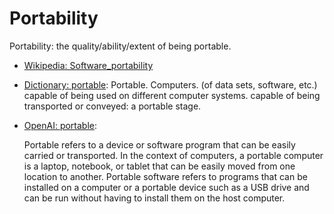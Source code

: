 # Portability

Portability: the quality/ability/extent of being portable.</div>

* [Wikipedia: Software_portability](https://wikipedia.org/wiki/Software_portability)

* [Dictionary: portable](https://www.dictionary.com/browse/portable): Portable. Computers. (of data sets, software, etc.) capable of being used on different computer systems. capable of being transported or conveyed: a portable stage.

* [OpenAI: portable](https:://openai.com): <div data-chatgpt-prompt="define portable (computers and software)">Portable refers to a device or software program that can be easily carried or transported. In the context of computers, a portable computer is a laptop, notebook, or tablet that can be easily moved from one location to another. Portable software refers to programs that can be installed on a computer or a portable device such as a USB drive and can be run without having to install them on the host computer.</div>
